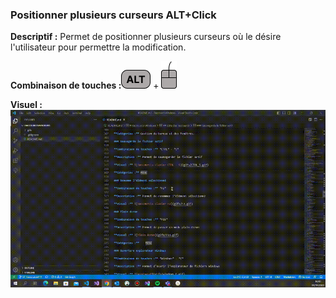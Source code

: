 ### Positionner plusieurs curseurs ALT+Click 

**Descriptif :** Permet de positionner plusieurs curseurs où le désire l'utilisateur pour permettre la modification.

**Combinaison de touches :**![ALT](../touches/ALT.png) + ![Click](../touches/SOURIS.png)

**Visuel :** ![Positionner plusieurs curseurs ALT+Click](./gifs/ALT-Click.gif)
